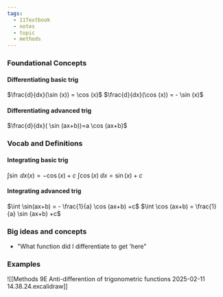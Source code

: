 ```yaml
---
tags:
  - 11Textbook
  - notes
  - topic
  - methods
---
```

### Foundational Concepts 
#### Differentiating basic trig
$\frac{d}{dx}(\sin (x)) = \cos (x)$
$\frac{d}{dx}(\cos (x)) = - \sin (x)$
#### Differentiating advanced trig
$\frac{d}{dx}( \sin (ax+b))=a \cos (ax+b)$ 


### Vocab and Definitions
#### Integrating basic trig
$\int \sin \; dx (x) = - \cos(x) + c$ 
$\int{ \cos (x) \; dx}=  \sin(x) + c$ 


#### Integrating advanced trig
$\int \sin(ax+b) = - \frac{1}{a} \cos (ax+b) +c$
$\int \cos (ax+b) = \frac{1}{a} \sin (ax+b) +c$
### Big ideas and concepts
- "What function did I differentiate to get 'here"


### Examples
![[Methods 9E Anti-differention of trigonometric functions 2025-02-11 14.38.24.excalidraw]]